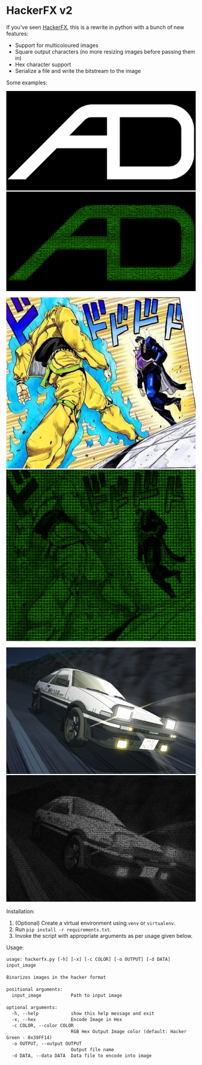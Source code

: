 # HackerFX v2

If you've seen [HackerFX](https://github.com/Aniruddha-Deb/HackerFX), this is 
a rewrite in python with a bunch of new features:

- Support for multicoloured images
- Square output characters (no more resizing images before passing them in)
- Hex character support
- Serialize a file and write the bitstream to the image

Some examples:

![monochrome](examples/monochrome.png)
![looks pretty good](examples/monochrome_out.png)

![multicoloured](examples/jojo.jpg)
![multicoloured output](examples/jojo_out.png)

![different colour](examples/initiald.jpg)
![and hex output](examples/initiald_out.jpg)

Installation:

1. (Optional) Create a virtual environment using `venv` or `virtualenv`.
2. Run `pip install -r requirements.txt`.
3. Invoke the script with appropriate arguments as per usage given below.   

Usage:
```
usage: hackerfx.py [-h] [-x] [-c COLOR] [-o OUTPUT] [-d DATA] input_image

Binarizes images in the hacker format

positional arguments:
  input_image           Path to input image

optional arguments:
  -h, --help            show this help message and exit
  -x, --hex             Encode Image in Hex
  -c COLOR, --color COLOR
                        RGB Hex Output Image color (default: Hacker Green - 0x39FF14)
  -o OUTPUT, --output OUTPUT
                        Output file name
  -d DATA, --data DATA  Data file to encode into image
```
